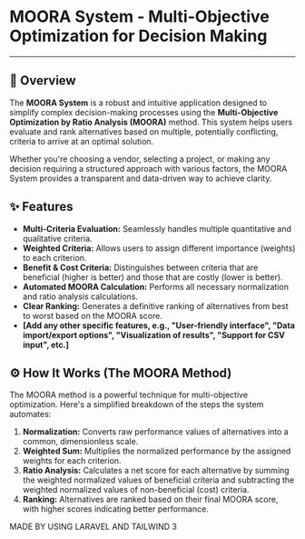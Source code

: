 # MOORA System - Multi-Objective Optimization for Decision Making

---

## 🚀 Overview

The **MOORA System** is a robust and intuitive application designed to simplify complex decision-making processes using the **Multi-Objective Optimization by Ratio Analysis (MOORA)** method. This system helps users evaluate and rank alternatives based on multiple, potentially conflicting, criteria to arrive at an optimal solution.

Whether you're choosing a vendor, selecting a project, or making any decision requiring a structured approach with various factors, the MOORA System provides a transparent and data-driven way to achieve clarity.

## ✨ Features

* **Multi-Criteria Evaluation:** Seamlessly handles multiple quantitative and qualitative criteria.
* **Weighted Criteria:** Allows users to assign different importance (weights) to each criterion.
* **Benefit & Cost Criteria:** Distinguishes between criteria that are beneficial (higher is better) and those that are costly (lower is better).
* **Automated MOORA Calculation:** Performs all necessary normalization and ratio analysis calculations.
* **Clear Ranking:** Generates a definitive ranking of alternatives from best to worst based on the MOORA score.
* **[Add any other specific features, e.g., "User-friendly interface", "Data import/export options", "Visualization of results", "Support for CSV input", etc.]**

## ⚙️ How It Works (The MOORA Method)

The MOORA method is a powerful technique for multi-objective optimization. Here's a simplified breakdown of the steps the system automates:

1.  **Normalization:** Converts raw performance values of alternatives into a common, dimensionless scale.
2.  **Weighted Sum:** Multiplies the normalized performance by the assigned weights for each criterion.
3.  **Ratio Analysis:** Calculates a net score for each alternative by summing the weighted normalized values of beneficial criteria and subtracting the weighted normalized values of non-beneficial (cost) criteria.
4.  **Ranking:** Alternatives are ranked based on their final MOORA score, with higher scores indicating better performance.

MADE BY USING LARAVEL AND TAILWIND 3 
